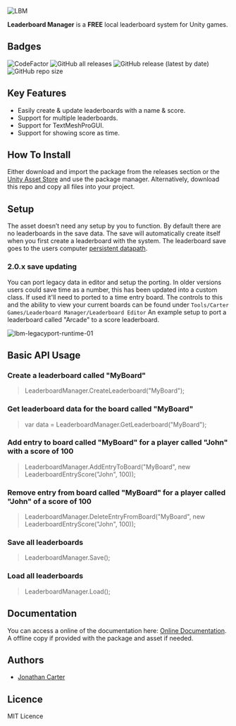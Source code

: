 ![LBM](https://github.com/CarterGames/LeaderboardManager/assets/33253710/d5ee73b1-951f-48e8-ab58-e6344792ef40)


<b>Leaderboard Manager</b> is a <b>FREE</b> local leaderboard system for Unity games. 

## Badges
![CodeFactor](https://www.codefactor.io/repository/github/cartergames/LeaderboardManager/badge?style=for-the-badge)
![GitHub all releases](https://img.shields.io/github/downloads/CarterGames/LeaderboardManager/total?style=for-the-badge)
![GitHub release (latest by date)](https://img.shields.io/github/v/release/CarterGames/LeaderboardManager?style=for-the-badge)
![GitHub repo size](https://img.shields.io/github/repo-size/CarterGames/LeaderboardManager?style=for-the-badge)

## Key Features
- Easily create & update leaderboards with a name & score.
- Support for multiple leaderboards.
- Support for TextMeshProGUI.
- Support for showing score as time.

## How To Install
Either download and import the package from the releases section or the <a href="https://assetstore.unity.com/packages/tools/utilities/leaderboard-manager-cg-177291">Unity Asset Store</a> and use the package manager. Alternatively, download this repo and copy all files into your project. 

## Setup
The asset doesn’t need any setup by you to function. By default there are no leaderboards in the save data. The save will automatically create itself when you first create a leaderboard with the system. The leaderboard save goes to the users computer <a href="https://docs.unity3d.com/ScriptReference/Application-persistentDataPath.html">persistent datapath</a>.

### 2.0.x save updating
You can port legacy data in editor and setup the porting. In older versions users could save time as a number, this has been updated into a custom class. If used it'll need to ported to a time entry board. The controls to this and the ability to view your current boards can be found under ```Tools/Carter Games/Leaderboard Manager/Leaderboard Editor``` An example setup to port a leaderboard called "Arcade" to a score leaderboard. 

![lbm-legacyport-runtime-01](https://github.com/CarterGames/LeaderboardManager/assets/33253710/faed0d7d-4e89-49c7-8e0c-92bf83d1bfa9)

## Basic API Usage

### Create a leaderboard called "MyBoard"
> LeaderboardManager.CreateLeaderboard("MyBoard");

### Get leaderboard data for the board called "MyBoard"
> var data = LeaderboardManager.GetLeaderboard("MyBoard");

### Add entry to board called "MyBoard" for a player called "John" with a score of 100
> LeaderboardManager.AddEntryToBoard("MyBoard", new LeaderboardEntryScore("John", 100));

### Remove entry from board called "MyBoard" for a player called "John" of a score of 100
> LeaderboardManager.DeleteEntryFromBoard("MyBoard", new LeaderboardEntryScore("John", 100));

### Save all leaderboards
> LeaderboardManager.Save();

### Load all leaderboards
> LeaderboardManager.Load();

## Documentation
You can access a online of the documentation here: <a href="https://carter.games/docs/leaderboardmanager">Online Documentation</a>. A offline copy if provided with the package and asset if needed. 

## Authors
- <a href="https://github.com/JonathanMCarter">Jonathan Carter</a>

## Licence
MIT Licence
